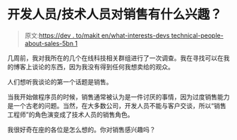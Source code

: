 # 开发人员/技术人员对销售有什么兴趣？

> 原文:[https://dev . to/makit en/what-interests-devs technical-people-about-sales-5bn 1](https://dev.to/makiten/what-interests-devstechnical-people-about-sales-5bn1)

几周前，我对我所在的几个在线科技相关群组进行了一次调查。我在寻找可以在我的博客上谈论的东西，因为我没有得到任何我想卖给的观众。

人们想听我谈论的第一个话题是销售。

当我开始做程序员的时候，销售通常被认为是一件讨厌的事情，因为过度销售能力是一个古老的问题。当然，在大多数公司，开发人员不能与客户交谈，所以“销售工程师”的角色演变成了技术人员的销售角色。

我很好奇在座的各位是怎么想的。你对销售感兴趣吗？